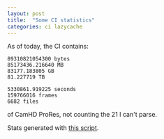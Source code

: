 ```yaml
---
layout: post
title:  "Some CI statistics"
categories: ci lazycache
---
```


As of today, the CI contains:

    89310821054300 bytes
    85173436.216640 MB
    83177.183805 GB
    81.227719 TB

    5330861.919225 seconds
    159766016 frames
    6682 files

of CamHD ProRes, not counting the 21 I can't parse.

Stats generated with [this script](https://github.com/CamHD-Analysis/CamHD_motion_metadata/blob/master/scripts/ci_meta_scrape.py).
